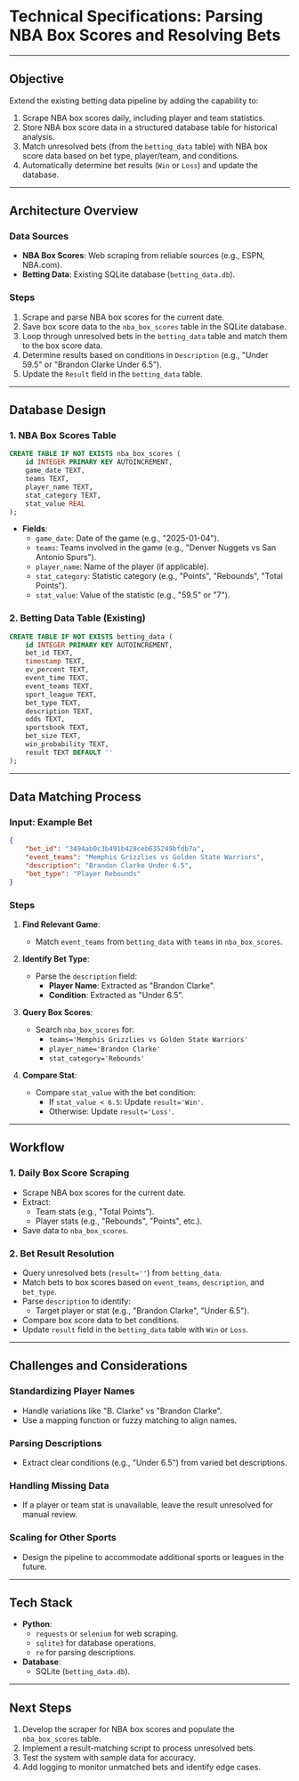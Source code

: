 # Technical Specifications: Parsing NBA Box Scores and Resolving Bets

---

## Objective
Extend the existing betting data pipeline by adding the capability to:
1. Scrape NBA box scores daily, including player and team statistics.
2. Store NBA box score data in a structured database table for historical analysis.
3. Match unresolved bets (from the `betting_data` table) with NBA box score data based on bet type, player/team, and conditions.
4. Automatically determine bet results (`Win` or `Loss`) and update the database.

---

## Architecture Overview

### Data Sources
- **NBA Box Scores**: Web scraping from reliable sources (e.g., ESPN, NBA.com).
- **Betting Data**: Existing SQLite database (`betting_data.db`).

### Steps
1. Scrape and parse NBA box scores for the current date.
2. Save box score data to the `nba_box_scores` table in the SQLite database.
3. Loop through unresolved bets in the `betting_data` table and match them to the box score data.
4. Determine results based on conditions in `Description` (e.g., "Under 59.5" or "Brandon Clarke Under 6.5").
5. Update the `Result` field in the `betting_data` table.

---

## Database Design

### **1. NBA Box Scores Table**
```sql
CREATE TABLE IF NOT EXISTS nba_box_scores (
    id INTEGER PRIMARY KEY AUTOINCREMENT,
    game_date TEXT,
    teams TEXT,
    player_name TEXT,
    stat_category TEXT,
    stat_value REAL
);
```

- **Fields**:
  - `game_date`: Date of the game (e.g., "2025-01-04").
  - `teams`: Teams involved in the game (e.g., "Denver Nuggets vs San Antonio Spurs").
  - `player_name`: Name of the player (if applicable).
  - `stat_category`: Statistic category (e.g., "Points", "Rebounds", "Total Points").
  - `stat_value`: Value of the statistic (e.g., "59.5" or "7").

### **2. Betting Data Table** (Existing)
```sql
CREATE TABLE IF NOT EXISTS betting_data (
    id INTEGER PRIMARY KEY AUTOINCREMENT,
    bet_id TEXT,
    timestamp TEXT,
    ev_percent TEXT,
    event_time TEXT,
    event_teams TEXT,
    sport_league TEXT,
    bet_type TEXT,
    description TEXT,
    odds TEXT,
    sportsbook TEXT,
    bet_size TEXT,
    win_probability TEXT,
    result TEXT DEFAULT ''
);
```

---

## Data Matching Process

### Input: Example Bet
```json
{
    "bet_id": "3494ab0c3b491b428ceb635249bfdb7a",
    "event_teams": "Memphis Grizzlies vs Golden State Warriors",
    "description": "Brandon Clarke Under 6.5",
    "bet_type": "Player Rebounds"
}
```

### Steps
1. **Find Relevant Game**:
   - Match `event_teams` from `betting_data` with `teams` in `nba_box_scores`.

2. **Identify Bet Type**:
   - Parse the `description` field:
     - **Player Name**: Extracted as "Brandon Clarke".
     - **Condition**: Extracted as "Under 6.5".

3. **Query Box Scores**:
   - Search `nba_box_scores` for:
     - `teams='Memphis Grizzlies vs Golden State Warriors'`
     - `player_name='Brandon Clarke'`
     - `stat_category='Rebounds'`

4. **Compare Stat**:
   - Compare `stat_value` with the bet condition:
     - If `stat_value < 6.5`: Update `result='Win'`.
     - Otherwise: Update `result='Loss'`.

---

## Workflow

### 1. Daily Box Score Scraping
- Scrape NBA box scores for the current date.
- Extract:
  - Team stats (e.g., "Total Points").
  - Player stats (e.g., "Rebounds", "Points", etc.).
- Save data to `nba_box_scores`.

### 2. Bet Result Resolution
- Query unresolved bets (`result=''`) from `betting_data`.
- Match bets to box scores based on `event_teams`, `description`, and `bet_type`.
- Parse `description` to identify:
  - Target player or stat (e.g., "Brandon Clarke", "Under 6.5").
- Compare box score data to bet conditions.
- Update `result` field in the `betting_data` table with `Win` or `Loss`.

---

## Challenges and Considerations

### Standardizing Player Names
- Handle variations like "B. Clarke" vs "Brandon Clarke".
- Use a mapping function or fuzzy matching to align names.

### Parsing Descriptions
- Extract clear conditions (e.g., "Under 6.5") from varied bet descriptions.

### Handling Missing Data
- If a player or team stat is unavailable, leave the result unresolved for manual review.

### Scaling for Other Sports
- Design the pipeline to accommodate additional sports or leagues in the future.

---

## Tech Stack
- **Python**:
  - `requests` or `selenium` for web scraping.
  - `sqlite3` for database operations.
  - `re` for parsing descriptions.
- **Database**:
  - SQLite (`betting_data.db`).

---

## Next Steps
1. Develop the scraper for NBA box scores and populate the `nba_box_scores` table.
2. Implement a result-matching script to process unresolved bets.
3. Test the system with sample data for accuracy.
4. Add logging to monitor unmatched bets and identify edge cases.